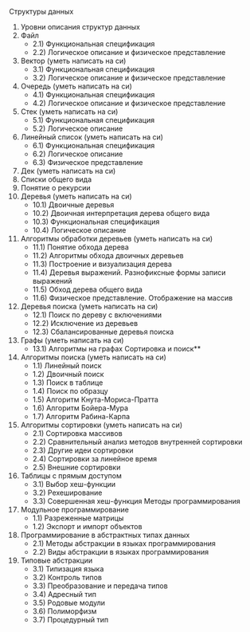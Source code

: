 Структуры данных
1) Уровни описания структур данных
2) Файл
    - 2.1) Функциональная спецификация
    - 2.2) Логическое описание и физическое представление
3) Вектор (уметь написать на си)
    - 3.1) Функциональная спецификация
    - 3.2) Логическое описание и физическое представление
4) Очередь (уметь написать на си)
    - 4.1) Функциональная спецификация
    - 4.2) Логическое описание и физическое представление
5) Стек (уметь написать на си)
    - 5.1) Функциональная спецификация
    - 5.2) Логическое описание
6) Линейный список (уметь написать на си)
    - 6.1) Функциональная спецификация
    - 6.2) Логическое описание
    - 6.3) Физическое представление
7) Дек (уметь написать на си)
8) Списки общего вида
9) Понятие о рекурсии
10) Деревья (уметь написать на си)
    - 10.1) Двоичные деревья
    - 10.2) Двоичная интерпретация дерева общего вида
    - 10.3) Функциональная спецификация
    - 10.4) Логическое описание
11) Алгоритмы обработки деревьев (уметь написать на си)
    - 11.1) Понятие обхода дерева
    - 11.2) Алгоритмы обхода двоичных деревьев
    - 11.3) Построение и визуализация дерева
    - 11.4) Деревья выражений. Разнофиксные формы записи выражений
    - 11.5) Обход дерева общего вида
    - 11.6) Физическое представление. Отображение на массив
12) Деревья поиска (уметь написать на си)
    - 12.1) Поиск по дереву с включениями
    - 12.2) Исключение из деревьев
    - 12.3) Сбалансированные деревья поиска
13) Графы (уметь написать на си)
    - 13.1) Алгоритмы на графах
Сортировка и поиск**
1) Алгоритмы поиска (уметь написать на си)
    - 1.1) Линейный поиск
    - 1.2) Двоичный поиск
    - 1.3) Поиск в таблице
    - 1.4) Поиск по образцу
    - 1.5) Алгоритм Кнута-Мориса-Пратта
    - 1.6) Алгоритм Бойера-Мура
    - 1.7) Алгоритм Рабина-Карпа
2) Алгоритмы сортировки (уметь написать на си)
    - 2.1) Сортировка массивов
    - 2.2) Сравнительный анализ методов внутренней сортировки
    - 2.3) Другие идеи сортировки
    - 2.4) Сортировки за линейное время
    - 2.5) Внешние сортировки
3) Таблицы с прямым доступом
    - 3.1) Выбор хеш-функции
    - 3.2) Рехеширование
    - 3.3) Совершенная хеш-функция
Методы программирования
1) Модульное программирование
    - 1.1) Разреженные матрицы
    - 1.2) Экспорт и импорт объектов
2) Программирование в абстрактных типах данных
    - 2.1) Методы абстракции в языках программирования
    - 2.2) Виды абстракции в языках программирования
3) Типовые абстракции
    - 3.1) Типизация языка
    - 3.2) Контроль типов
    - 3.3) Преобразование и передача типов
    - 3.4) Адресный тип
    - 3.5) Родовые модули
    - 3.6) Полиморфизм
    - 3.7) Процедурный тип
